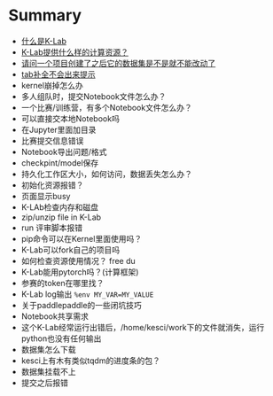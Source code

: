 # Summary

* [什么是K-Lab](6th-answer.md)
* [K-Lab提供什么样的计算资源？](1st-answer.md)
* [请问一个项目创建了之后它的数据集是不是就不能改动了]()
* [tab补全不会出来提示]()
* kernel崩掉怎么办
* 多人组队时，提交Notebook文件怎么办？
* 一个比赛/训练营，有多个Notebook文件怎么办？
* 可以直接交本地Notebook吗
* 在Jupyter里面加目录
* 比赛提交信息错误
* Notebook导出问题/格式
* checkpint/model保存
* 持久化工作区大小，如何访问，数据丢失怎么办？
* 初始化资源报错？
* 页面显示busy
* K-LAb检查内存和磁盘
* zip/unzip file in K-Lab
* run 评审脚本报错
* pip命令可以在Kernel里面使用吗？
* K-Lab可以fork自己的项目吗
* 如何检查资源使用情况？ free du
* K-Lab能用pytorch吗？(计算框架)
* 参赛的token在哪里找？
* K-Lab log输出 `%env MY_VAR=MY_VALUE`
* 关于paddlepaddle的一些闭坑技巧
* Notebook共享需求
* 这个K-Lab经常运行出错后，/home/kesci/work下的文件就消失，运行python也没有任何输出 
* 数据集怎么下载
* kesci上有木有类似tqdm的进度条的包？
* 数据集挂载不上
* 提交之后报错